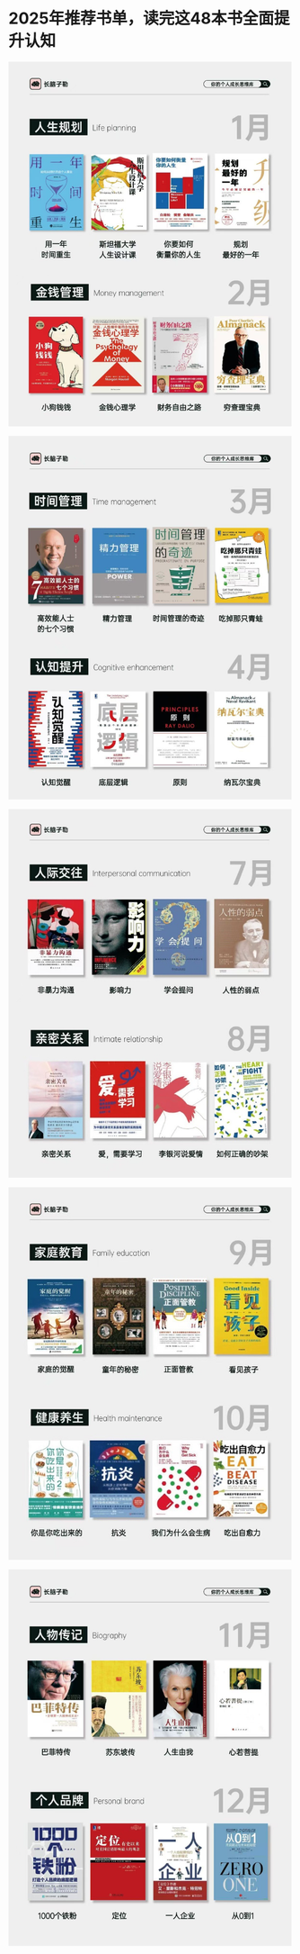 # 2025年推荐书单，读完这48本书全面提升认知



![E2246193-CD74-4D69-922A-0A04F8C2DA58](./assets/E2246193-CD74-4D69-922A-0A04F8C2DA58.jpeg)

![14758EF0-161A-421E-B4C4-38AD497EECF2](./assets/14758EF0-161A-421E-B4C4-38AD497EECF2.jpeg)

![](./assets/DF5AE804-AD60-44C8-ADF0-3937ED4B9474_1_105_c.jpeg)

![B0492D5B-DA6F-4343-97D3-3F2F879F21C3_1_105_c](./assets/B0492D5B-DA6F-4343-97D3-3F2F879F21C3_1_105_c.jpeg)

![B42EC2BC-9EC6-40DC-9D00-CCE2AADBECA1](./assets/B42EC2BC-9EC6-40DC-9D00-CCE2AADBECA1.jpeg)